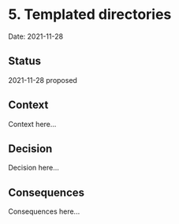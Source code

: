 # 5. Templated directories

Date: 2021-11-28

## Status

2021-11-28 proposed

## Context

Context here...

## Decision

Decision here...

## Consequences

Consequences here...
